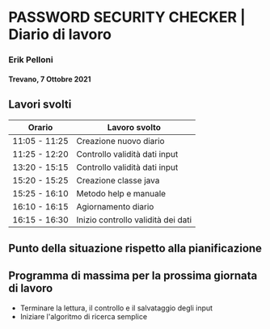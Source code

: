 # PASSWORD SECURITY CHECKER | Diario di lavoro
### Erik Pelloni
#### Trevano, 7 Ottobre 2021

## Lavori svolti


|Orario        |Lavoro svolto                                                   |
|--------------|----------------------------------------------------------------|
|11:05 - 11:25 |Creazione nuovo diario                                          |
|11:25 - 12:20 |Controllo validità dati input                                   |
|13:20 - 15:15 |Controllo validità dati input                                   |
|15:20 - 15:25 |Creazione classe java                                           |
|15:25 - 16:10 |Metodo help e manuale                                           |
|16:10 - 16:15 |Agiornamento diario                                             |
|16:15 - 16:30 |Inizio controllo validità dei dati                              |

[//]: <> (##  Problemi riscontrati e soluzioni adottate)


##  Punto della situazione rispetto alla pianificazione

## Programma di massima per la prossima giornata di lavoro
+ Terminare la lettura, il controllo e il salvataggio degli input
+ Iniziare l'algoritmo di ricerca semplice
